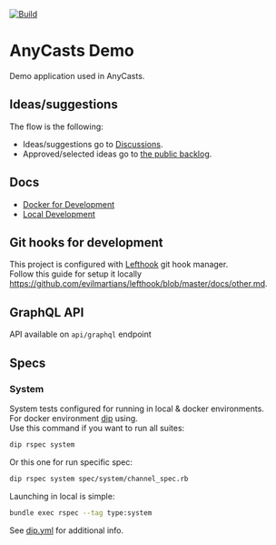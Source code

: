 [![Build](https://github.com/anycable/anycasts_demo/actions/workflows/rspec.yml/badge.svg?branch=main)](https://github.com/anycable/anycasts_demo/actions/workflows/rspec.yml)

# AnyCasts Demo

Demo application used in AnyCasts.

## Ideas/suggestions

The flow is the following:
- Ideas/suggestions go to [Discussions](https://github.com/anycable/anycasts_demo/discussions).
- Approved/selected ideas go to [the public backlog](https://github.com/orgs/anycable/projects/5).

## Docs

- [Docker for Development](docs/docker_for_dev.md)
- [Local Development](docs/local_dev.md)

## Git hooks for development

This project is configured with [Lefthook](https://github.com/evilmartians/lefthook) git hook manager.<br>
Follow this guide for setup it locally <https://github.com/evilmartians/lefthook/blob/master/docs/other.md>.

## GraphQL API

API available on `api/graphql` endpoint

## Specs

### System

System tests configured for running in local & docker environments.<br>
For docker environment [dip](https://github.com/bibendi/dip) using.<br>
Use this command if you want to run all suites:

```sh
dip rspec system
```

Or this one for run specific spec:

```sh
dip rspec system spec/system/channel_spec.rb
```

Launching in local is simple:

```sh
bundle exec rspec --tag type:system
```

See [dip.yml](dip.yml) for additional info.
